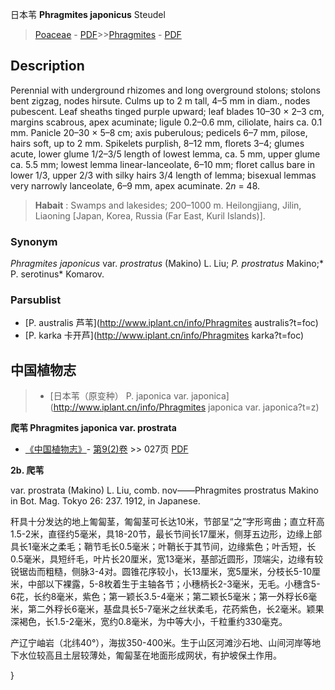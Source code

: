 日本苇 **Phragmites japonicus** Steudel

> [Poaceae](http://www.iplant.cn/info/Poaceae?t=foc) - [PDF](http://www.iplant.cn/foc/pdf/Poaceae.pdf)>>[Phragmites](http://www.iplant.cn/info/Phragmites?t=foc) - [PDF](http://www.iplant.cn/foc/pdf/Phragmites.pdf)

## Description

Perennial with underground rhizomes and long overground stolons; stolons bent zigzag, nodes hirsute. Culms up to 2 m tall, 4–5 mm in diam., nodes pubescent. Leaf sheaths tinged purple upward; leaf blades 10–30 × 2–3 cm, margins scabrous, apex acuminate; ligule 0.2–0.6 mm, ciliolate, hairs ca. 0.1 mm. Panicle 20–30 × 5–8 cm; axis puberulous; pedicels 6–7 mm, pilose, hairs soft, up to 2 mm. Spikelets purplish, 8–12 mm, florets 3–4; glumes acute, lower glume 1/2–3/5 length of lowest lemma, ca. 5 mm, upper glume ca. 5.5 mm; lowest lemma linear-lanceolate, 6–10 mm; floret callus bare in lower 1/3, upper 2/3 with silky hairs 3/4 length of lemma; bisexual lemmas very narrowly lanceolate, 6–9 mm, apex acuminate. 2*n* = 48.

> **Habait** : 
> Swamps and lakesides; 200–1000 m. Heilongjiang, Jilin, Liaoning [Japan, Korea, Russia (Far East, Kuril Islands)].

### Synonym
*Phragmites japonicus* var. *prostratus* (Makino) L. Liu; *P. prostratus* Makino;* P. serotinus* Komarov.

### Parsublist

* [P.  australis  芦苇](http://www.iplant.cn/info/Phragmites australis?t=foc)
* [P.  karka  卡开芦](http://www.iplant.cn/info/Phragmites karka?t=foc)

## 中国植物志

> * [日本苇（原变种）  P.  japonica var. japonica](http://www.iplant.cn/info/Phragmites japonica var. japonica?t=z)

**爬苇 Phragmites japonica var. prostrata**

* [《中国植物志》](http://www.iplant.cn/frps)- [第9(2)卷](http://www.iplant.cn/frps/vol/9(2)) >> 027页 [PDF](http://www.iplant.cn/frps/pdf/9(2)/027.pdf)

**2b. 爬苇**

var. prostrata (Makino) L. Liu, comb. nov——Phragmites prostratus Makino in Bot. Mag. Tokyo 26: 237. 1912, in Japanese.

秆具十分发达的地上匍匐茎，匍匐茎可长达10米，节部呈“之”字形弯曲；直立秆高1.5-2米，直径约5毫米，具18-20节，最长节间长17厘米，侧芽五边形，边缘上部具长1毫米之柔毛；鞘节毛长0.5毫米；叶鞘长于其节间，边缘紫色；叶舌短，长0.5毫米，具短纤毛，叶片长20厘米，宽13毫米，基部近圆形，顶端尖，边缘有较锐锯齿而粗糙，侧脉3-4对。圆锥花序较小，长13厘米，宽5厘米，分枝长5-10厘米，中部以下裸露，5-8枚着生于主轴各节；小穗柄长2-3毫米，无毛。小穗含5-6花，长约8毫米，紫色；第一颖长3.5-4毫米；第二颖长5毫米；第一外稃长6毫米，第二外稃长6毫米，基盘具长5-7毫米之丝状柔毛，花药紫色，长2毫米。颖果深褐色，长1.5-2毫米，宽约0.8毫米，为中等大小，千粒重约330毫克。

产辽宁岫岩（北纬40°），海拔350-400米。生于山区河滩沙石地、山间河岸等地下水位较高且土层较薄处，匍匐茎在地面形成网状，有护坡保土作用。

}